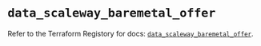 # `data_scaleway_baremetal_offer`

Refer to the Terraform Registory for docs: [`data_scaleway_baremetal_offer`](https://registry.terraform.io/providers/scaleway/scaleway/2.19.0/docs/data-sources/baremetal_offer).
